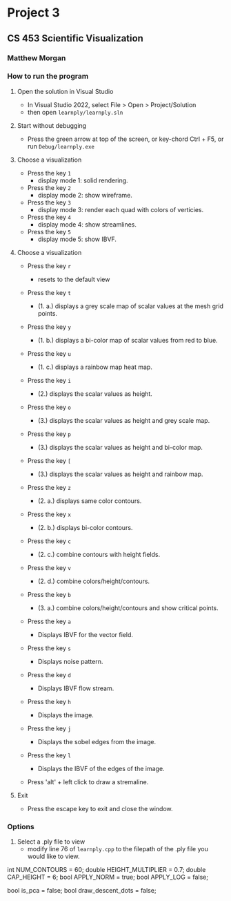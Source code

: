 # Project 3
## CS 453 Scientific Visualization
### Matthew Morgan


### How to run the program
1. Open the solution in Visual Studio
    - In Visual Studio 2022, select File > Open > Project/Solution
    - then open `learnply/learnply.sln`
2. Start without debugging
    - Press the green arrow at top of the screen, or key-chord Ctrl + F5, or run `Debug/learnply.exe`
3. Choose a visualization
    - Press the key `1`
        - display mode 1: solid rendering.
    - Press the key `2`
        - display mode 2: show wireframe.
    - Press the key `3`
        - display mode 3: render each quad with colors of verticies.
    - Press the key `4`
        - display mode 4: show streamlines.
    - Press the key `5`
        - display mode 5: show IBVF.

4. Choose a visualization
    - Press the key `r`
        - resets to the default view
    - Press the key `t`
        - (1. a.) displays a grey scale map of scalar values at the mesh grid points.
    - Press the key `y`
        - (1. b.) displays a bi-color map of scalar values from red to blue.
    - Press the key `u`
        - (1. c.) displays a rainbow map heat map.
    - Press the key `i`
        - (2.) displays the scalar values as height.
    - Press the key `o`
        - (3.) displays the scalar values as height and grey scale map.
    - Press the key `p`
        - (3.) displays the scalar values as height and bi-color map.
    - Press the key `[`
        - (3.) displays the scalar values as height and rainbow map.

    - Press the key `z`
        - (2. a.) displays same color contours.
    - Press the key `x`
        - (2. b.) displays bi-color contours.
    - Press the key `c`
        - (2. c.) combine contours with height fields.
    - Press the key `v`
        - (2. d.) combine colors/height/contours. 
    - Press the key `b`
        - (3. a.) combine colors/height/contours and show critical points.

    - Press the key `a`
        - Displays IBVF for the vector field.
    - Press the key `s`
        - Displays noise pattern.
    - Press the key `d`
        - Displays IBVF flow stream.
    - Press the key `h`
        - Displays the image.
    - Press the key `j`
        - Displays the sobel edges from the image.
    - Press the key `l`
        - Displays the IBVF of the edges of the image.

    - Press 'alt' + left click to draw a stremaline.
    

5. Exit
    - Press the escape key to exit and close the window.

### Options
1. Select a .ply file to view
    - modify line 76 of `learnply.cpp` to the filepath of the .ply file you would like to view.


int NUM_CONTOURS = 60;
double HEIGHT_MULTIPLIER = 0.7;
double CAP_HEIGHT = 6;
bool APPLY_NORM = true;
bool APPLY_LOG = false;

bool is_pca = false;
bool draw_descent_dots = false;

